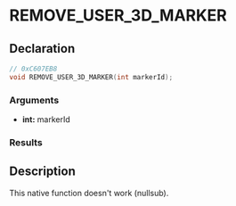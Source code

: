 # REMOVE_USER_3D_MARKER

## Declaration
```cpp
// 0xC607EB8
void REMOVE_USER_3D_MARKER(int markerId);
```

### Arguments
- **int:** markerId

### Results

## Description
This native function doesn't work (nullsub).